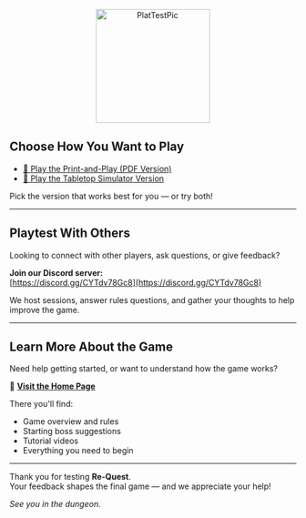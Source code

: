 <p align="center">
  <img src="PlayTestPic.png" alt="PlatTestPic" width="200" />
</p>


##  Choose How You Want to Play

- [📄 Play the Print-and-Play (PDF Version)](/Rulebook/pdf.html)  
- [🎲 Play the Tabletop Simulator Version](/Rulebook/tts.html)

Pick the version that works best for you — or try both!

---

##  Playtest With Others

Looking to connect with other players, ask questions, or give feedback?

 **Join our Discord server:**  
[https://discord.gg/CYTdv78Gc8](https://discord.gg/CYTdv78Gc8)

We host sessions, answer rules questions, and gather your thoughts to help improve the game.

---

##  Learn More About the Game

Need help getting started, or want to understand how the game works?

🔗 [**Visit the Home Page**](/Rulebook/home.html)

There you'll find:
- Game overview and rules  
- Starting boss suggestions  
- Tutorial videos  
- Everything you need to begin

---

Thank you for testing **Re-Quest**.  
Your feedback shapes the final game — and we appreciate your help!

*See you in the dungeon.*
